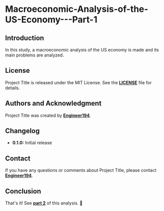 # **Macroeconomic-Analysis-of-the-US-Economy---Part-1**

## **Introduction**

In this study, a macroeconomic analysis of the US economy is made and its main problems are analyzed.
## **License**

Project Title is released under the MIT License.
See the **[LICENSE](https://www.blackbox.ai/share/LICENSE)** file for details.

## **Authors and Acknowledgment**

Project Title was created by **[Engineer194](https://github.com/Engineer194/Engineer194)**.

## **Changelog**

- **0.1.0:** Initial release

## **Contact**

If you have any questions or comments about Project Title, please contact **[Engineer194](engine@abv.bg)**.

## **Conclusion**

That's it! See **[part 2](https://github.com/Engineer194/Analysis-of-the-US-Economy---Part-2)** of this analysis. 👋
